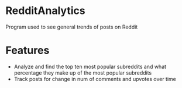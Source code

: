 # RedditAnalytics
Program used to see general trends of posts on Reddit

# Features
* Analyze and find the top ten most popular subreddits and what percentage they make up of the most popular subreddits
* Track posts for change in num of comments and upvotes over time

